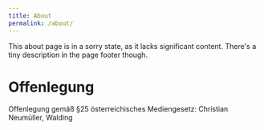 ```yaml
---
title: About
permalink: /about/
---
```


This about page is in a sorry state, as it lacks significant content. There's a
tiny description in the page footer though.


# Offenlegung

Offenlegung gemäß §25 österreichisches Mediengesetz:
Christian Neumüller, Walding
